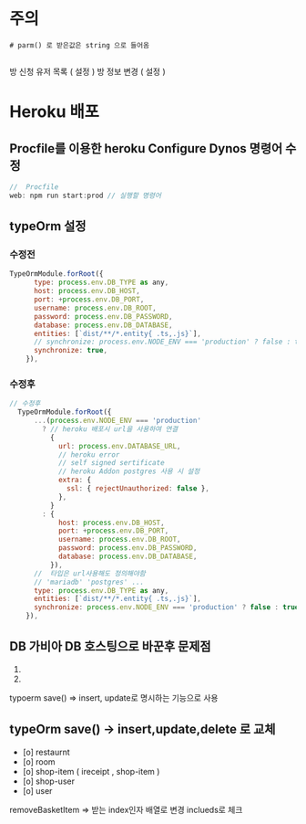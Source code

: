 # 주의

```
# parm() 로 받은값은 string 으로 들어옴


```

방 신청 유저 목록 ( 설정 )
방 정보 변경 ( 설정 )

# Heroku 배포

## Procfile를 이용한 heroku Configure Dynos 명령어 수정

```js
//  Procfile
web: npm run start:prod // 실행할 명령어
```

## typeOrm 설정

### 수정전

```js
TypeOrmModule.forRoot({
      type: process.env.DB_TYPE as any,
      host: process.env.DB_HOST,
      port: +process.env.DB_PORT,
      username: process.env.DB_ROOT,
      password: process.env.DB_PASSWORD,
      database: process.env.DB_DATABASE,
      entities: [`dist/**/*.entity{ .ts,.js}`],
      // synchronize: process.env.NODE_ENV === 'production' ? false : true,
      synchronize: true,
    }),

```

### 수정후

```js
// 수정후
  TypeOrmModule.forRoot({
      ...(process.env.NODE_ENV === 'production'
        ? // heroku 배포시 url을 사용하여 연결
          {
            url: process.env.DATABASE_URL,
            // heroku error
            // self signed sertificate
            // heroku Addon postgres 사용 시 설정
            extra: {
              ssl: { rejectUnauthorized: false },
            },
          }
        : {
            host: process.env.DB_HOST,
            port: +process.env.DB_PORT,
            username: process.env.DB_ROOT,
            password: process.env.DB_PASSWORD,
            database: process.env.DB_DATABASE,
          }),
      //  타입은 url사용해도 정의해야함
      // 'mariadb' 'postgres' ...
      type: process.env.DB_TYPE as any,
      entities: [`dist/**/*.entity{ .ts,.js}`],
      synchronize: process.env.NODE_ENV === 'production' ? false : true,
    }),
```

## DB 가비아 DB 호스팅으로 바꾼후 문제점

1.  <!-- postgres 제공하는 UUID를 확장 ( uuid-ossp ) 을 설치하지 못하여 사용 못함 -->
    <!-- @PrimaryGeneratedColumn('uuid') 사용 x -->

2.  <!-- Idle_in_transaction_session_timeout 에러 -->

<!-- save사용시 Idle_in_transaction_session_timeout에러 발생 -->

typoerm save() => insert, update로 명시하는 기능으로 사용

## typeOrm save() -> insert,update,delete 로 교체

- [o] restaurnt
- [o] room
- [o] shop-item ( ireceipt , shop-item )
- [o] shop-user
- [o] user

removeBasketItem => 받는 index인자 배열로 변경 inclueds로 체크
